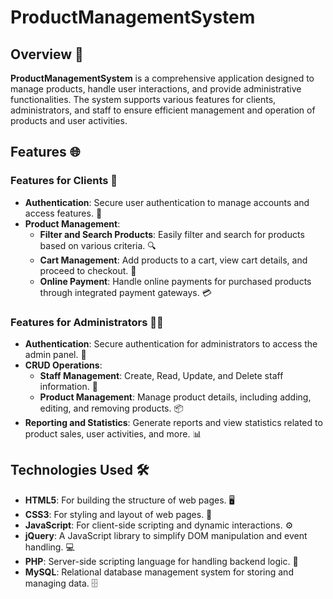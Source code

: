 # ProductManagementSystem

## Overview 🌟

**ProductManagementSystem** is a comprehensive application designed to manage products, handle user interactions, and provide administrative functionalities. The system supports various features for clients, administrators, and staff to ensure efficient management and operation of products and user activities.

## Features 🌐

### Features for Clients 👥

- **Authentication**: Secure user authentication to manage accounts and access features. 🔐
- **Product Management**:
  - **Filter and Search Products**: Easily filter and search for products based on various criteria. 🔍
  - **Cart Management**: Add products to a cart, view cart details, and proceed to checkout. 🛒
  - **Online Payment**: Handle online payments for purchased products through integrated payment gateways. 💳

### Features for Administrators 👨‍💼

- **Authentication**: Secure authentication for administrators to access the admin panel. 🔑
- **CRUD Operations**:
  - **Staff Management**: Create, Read, Update, and Delete staff information. 📝
  - **Product Management**: Manage product details, including adding, editing, and removing products. 📦
- **Reporting and Statistics**: Generate reports and view statistics related to product sales, user activities, and more. 📊

## Technologies Used 🛠️

- **HTML5**: For building the structure of web pages. 🖥️
- **CSS3**: For styling and layout of web pages. 🎨
- **JavaScript**: For client-side scripting and dynamic interactions. ⚙️
- **jQuery**: A JavaScript library to simplify DOM manipulation and event handling. 💻
- **PHP**: Server-side scripting language for handling backend logic. 🔧
- **MySQL**: Relational database management system for storing and managing data. 🗄️
